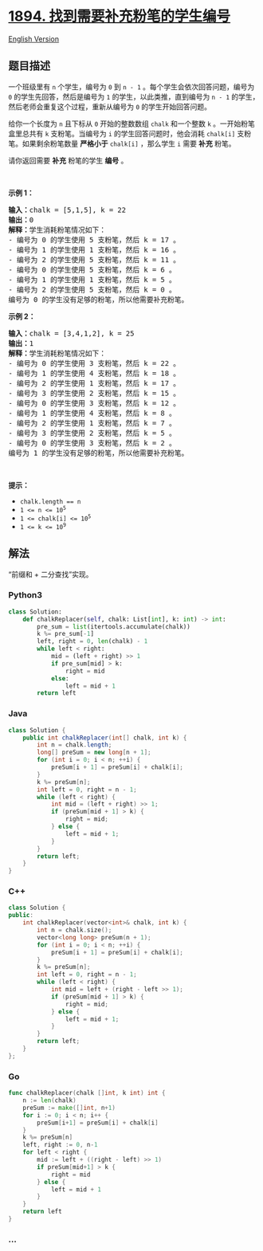 # [1894. 找到需要补充粉笔的学生编号](https://leetcode-cn.com/problems/find-the-student-that-will-replace-the-chalk)

[English Version](https://github.com/yanglr/leetcode-ac/blob/master/assets/1800-1899/1894.Find%20the%20Student%20that%20Will%20Replace%20the%20Chalk/README_EN.md)

## 题目描述

<!-- 这里写题目描述 -->

<p>一个班级里有 <code>n</code> 个学生，编号为 <code>0</code> 到 <code>n - 1</code> 。每个学生会依次回答问题，编号为 <code>0</code> 的学生先回答，然后是编号为 <code>1</code> 的学生，以此类推，直到编号为 <code>n - 1</code> 的学生，然后老师会重复这个过程，重新从编号为 <code>0</code> 的学生开始回答问题。</p>

<p>给你一个长度为 <code>n</code> 且下标从 <code>0</code> 开始的整数数组 <code>chalk</code> 和一个整数 <code>k</code> 。一开始粉笔盒里总共有 <code>k</code> 支粉笔。当编号为 <code>i</code> 的学生回答问题时，他会消耗 <code>chalk[i]</code> 支粉笔。如果剩余粉笔数量 <strong>严格小于</strong> <code>chalk[i]</code> ，那么学生 <code>i</code> 需要 <strong>补充</strong> 粉笔。</p>

<p>请你返回需要 <strong>补充</strong> 粉笔的学生 <strong>编号</strong> 。</p>

<p> </p>

<p><strong>示例 1：</strong></p>

<pre><b>输入：</b>chalk = [5,1,5], k = 22
<b>输出：</b>0
<strong>解释：</strong>学生消耗粉笔情况如下：
- 编号为 0 的学生使用 5 支粉笔，然后 k = 17 。
- 编号为 1 的学生使用 1 支粉笔，然后 k = 16 。
- 编号为 2 的学生使用 5 支粉笔，然后 k = 11 。
- 编号为 0 的学生使用 5 支粉笔，然后 k = 6 。
- 编号为 1 的学生使用 1 支粉笔，然后 k = 5 。
- 编号为 2 的学生使用 5 支粉笔，然后 k = 0 。
编号为 0 的学生没有足够的粉笔，所以他需要补充粉笔。</pre>

<p><strong>示例 2：</strong></p>

<pre><b>输入：</b>chalk = [3,4,1,2], k = 25
<b>输出：</b>1
<b>解释：</b>学生消耗粉笔情况如下：
- 编号为 0 的学生使用 3 支粉笔，然后 k = 22 。
- 编号为 1 的学生使用 4 支粉笔，然后 k = 18 。
- 编号为 2 的学生使用 1 支粉笔，然后 k = 17 。
- 编号为 3 的学生使用 2 支粉笔，然后 k = 15 。
- 编号为 0 的学生使用 3 支粉笔，然后 k = 12 。
- 编号为 1 的学生使用 4 支粉笔，然后 k = 8 。
- 编号为 2 的学生使用 1 支粉笔，然后 k = 7 。
- 编号为 3 的学生使用 2 支粉笔，然后 k = 5 。
- 编号为 0 的学生使用 3 支粉笔，然后 k = 2 。
编号为 1 的学生没有足够的粉笔，所以他需要补充粉笔。
</pre>

<p> </p>

<p><strong>提示：</strong></p>

<ul>
	<li><code>chalk.length == n</code></li>
	<li><code>1 &lt;= n &lt;= 10<sup>5</sup></code></li>
	<li><code>1 &lt;= chalk[i] &lt;= 10<sup>5</sup></code></li>
	<li><code>1 &lt;= k &lt;= 10<sup>9</sup></code></li>
</ul>


## 解法

<!-- 这里可写通用的实现逻辑 -->

“前缀和 + 二分查找”实现。

<!-- tabs:start -->

### **Python3**

<!-- 这里可写当前语言的特殊实现逻辑 -->

```python
class Solution:
    def chalkReplacer(self, chalk: List[int], k: int) -> int:
        pre_sum = list(itertools.accumulate(chalk))
        k %= pre_sum[-1]
        left, right = 0, len(chalk) - 1
        while left < right:
            mid = (left + right) >> 1
            if pre_sum[mid] > k:
                right = mid
            else:
                left = mid + 1
        return left
```

### **Java**

<!-- 这里可写当前语言的特殊实现逻辑 -->

```java
class Solution {
    public int chalkReplacer(int[] chalk, int k) {
        int n = chalk.length;
        long[] preSum = new long[n + 1];
        for (int i = 0; i < n; ++i) {
            preSum[i + 1] = preSum[i] + chalk[i];
        }
        k %= preSum[n];
        int left = 0, right = n - 1;
        while (left < right) {
            int mid = (left + right) >> 1;
            if (preSum[mid + 1] > k) {
                right = mid;
            } else {
                left = mid + 1;
            }
        }
        return left;
    }
}
```

### **C++**

```cpp
class Solution {
public:
    int chalkReplacer(vector<int>& chalk, int k) {
        int n = chalk.size();
        vector<long long> preSum(n + 1);
        for (int i = 0; i < n; ++i) {
            preSum[i + 1] = preSum[i] + chalk[i];
        }
        k %= preSum[n];
        int left = 0, right = n - 1;
        while (left < right) {
            int mid = left + (right - left >> 1);
            if (preSum[mid + 1] > k) {
                right = mid;
            } else {
                left = mid + 1;
            }
        }
        return left;
    }
};
```

### **Go**

```go
func chalkReplacer(chalk []int, k int) int {
	n := len(chalk)
	preSum := make([]int, n+1)
	for i := 0; i < n; i++ {
		preSum[i+1] = preSum[i] + chalk[i]
	}
	k %= preSum[n]
	left, right := 0, n-1
	for left < right {
		mid := left + ((right - left) >> 1)
		if preSum[mid+1] > k {
			right = mid
		} else {
			left = mid + 1
		}
	}
	return left
}
```

### **...**

```

```

<!-- tabs:end -->
